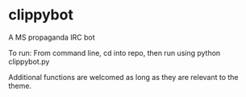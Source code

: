 clippybot
=========

A MS propaganda IRC bot

To run:
From command line, cd into repo, then run using python clippybot.py

Additional functions are welcomed as long as they are relevant to the theme.
